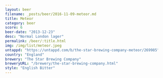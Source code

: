 ```yaml
---
layout: beer
filename: _posts/beer/2016-11-09-meteor.md
title: Meteor
category: beer
score: 6
beer-date: "2013-12-23"
desc: "Normal London lager"
permalink: /beer/:title.html
img: /img/list/meteor.jpeg
untappd: "https://untappd.com/b/the-star-brewing-company-meteor/269985"
country: "England"
brewery: "The Star Brewing Company"
breweryURL: "/brewery/the-star-brewing-company.html"
style: "English Bitter"
---
```

